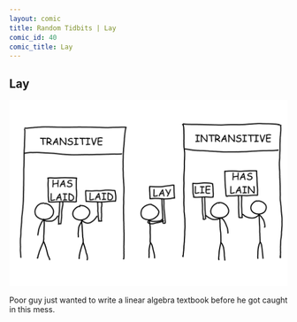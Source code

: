```yaml
---
layout: comic
title: Random Tidbits | Lay
comic_id: 40
comic_title: Lay
---
```


## Lay

<img id="img40" src="/assets/images/40.png">

Poor guy just wanted to write a linear algebra textbook before he got caught in this mess.
